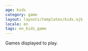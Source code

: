 ```yaml
---
age: kids
category: game
layout: layouts/templates/kids.njk
locale: en
tags: en_kids_game
---
```


Games displayed to play.